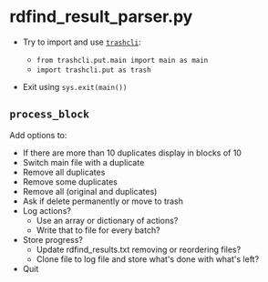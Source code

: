 rdfind_result_parser.py
=======================

- Try to import and use [`trashcli`](https://pypi.org/project/trash-cli/):
    - `from trashcli.put.main import main as main`
    - `import trashcli.put as trash`

- Exit using `sys.exit(main())`

`process_block`
---------------
Add options to:

- If there are more than 10 duplicates display in blocks of 10
- Switch main file with a duplicate
- Remove all duplicates
- Remove some duplicates
- Remove all (original and duplicates)
- Ask if delete permanently or move to trash
- Log actions?
    - Use an array or dictionary of actions?
    - Write that to file for every batch?
- Store progress?
    - Update rdfind_results.txt removing or reordering files?
    - Clone file to log file and store what's done with what's left?
- Quit
